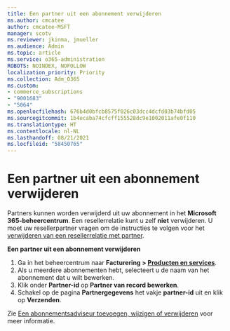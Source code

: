 ```yaml
---
title: Een partner uit een abonnement verwijderen
ms.author: cmcatee
author: cmcatee-MSFT
manager: scotv
ms.reviewer: jkinma, jmueller
ms.audience: Admin
ms.topic: article
ms.service: o365-administration
ROBOTS: NOINDEX, NOFOLLOW
localization_priority: Priority
ms.collection: Adm_O365
ms.custom:
- commerce_subscriptions
- "9001683"
- "5064"
ms.openlocfilehash: 676b4d0bfcb8575f026c03dcc4dcfd03b74bfd05
ms.sourcegitcommit: 1b4ecaba74cfcff155528dc9e1002011afe0f110
ms.translationtype: HT
ms.contentlocale: nl-NL
ms.lasthandoff: 08/21/2021
ms.locfileid: "58450765"
---
```

# <a name="remove-a-partner-from-a-subscription"></a>Een partner uit een abonnement verwijderen

Partners kunnen worden verwijderd uit uw abonnement in het **Microsoft 365-beheercentrum**. Een resellerrelatie kunt u zelf **niet** verwijderen. U moet uw resellerpartner vragen om de instructies te volgen voor het [verwijderen van een resellerrelatie met partner](https://docs.microsoft.com/partner-center/remove-a-relationship).

**Een partner uit een abonnement verwijderen**

1. Ga in het beheercentrum naar **Facturering > [Producten en services](https://go.microsoft.com/fwlink/p/?linkid=842054)**.
2. Als u meerdere abonnementen hebt, selecteert u de naam van het abonnement dat u wilt bewerken.
3. Klik onder **Partner-id** op **Partner van record bewerken**.
4. Schakel op de pagina **Partnergegevens** het vakje **partner-id** uit en klik op **Verzenden**.

Zie [Een abonnementsadviseur toevoegen, wijzigen of verwijderen](https://docs.microsoft.com/microsoft-365/admin/misc/add-partner?view=o365-worldwide) voor meer informatie.

